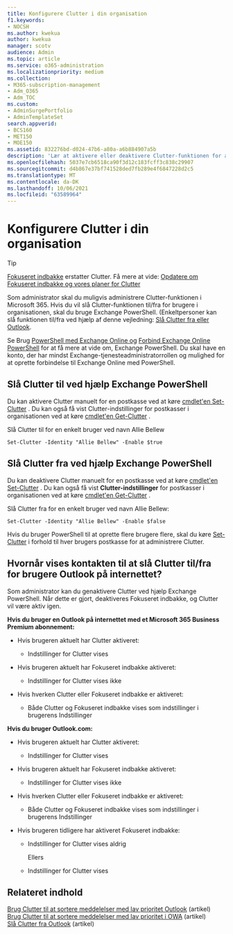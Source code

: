 ```yaml
---
title: Konfigurere Clutter i din organisation
f1.keywords:
- NOCSH
ms.author: kwekua
author: kwekua
manager: scotv
audience: Admin
ms.topic: article
ms.service: o365-administration
ms.localizationpriority: medium
ms.collection:
- M365-subscription-management
- Adm_O365
- Adm_TOC
ms.custom:
- AdminSurgePortfolio
- AdminTemplateSet
search.appverid:
- BCS160
- MET150
- MOE150
ms.assetid: 832276bd-d024-47b6-a80a-a6b884907a5b
description: 'Lær at aktivere eller deaktivere Clutter-funktionen for alle eller bestemte brugere i organisationen ved hjælp Exchange PowerShell. '
ms.openlocfilehash: 5037e7cb6518ca90f3d12c183fcff3c838c29907
ms.sourcegitcommit: d4b867e37bf741528ded7fb289e4f6847228d2c5
ms.translationtype: MT
ms.contentlocale: da-DK
ms.lasthandoff: 10/06/2021
ms.locfileid: "63589964"
---
```

# <a name="configure-clutter-for-your-organization"></a>Konfigurere Clutter i din organisation

> [!TIP]
> [Fokuseret indbakke](../setup/configure-focused-inbox.md) erstatter Clutter. Få mere at vide: [Opdatere om Fokuseret indbakke og vores planer for Clutter](https://techcommunity.microsoft.com/t5/Outlook-Blog/Update-on-Focused-Inbox-and-our-plans-for-Clutter/ba-p/136448)
  
Som administrator skal du muligvis administrere Clutter-funktionen i Microsoft 365. Hvis du vil slå Clutter-funktionen til/fra for brugere i organisationen, skal du bruge Exchange PowerShell. (Enkeltpersoner kan slå funktionen til/fra ved hjælp af denne vejledning: [Slå Clutter fra eller Outlook](https://support.microsoft.com/office/a9c72a77-1bc4-40e6-ba6d-103c1d1aba4c).
  
Se Brug [PowerShell med Exchange Online og](/powershell/exchange/exchange-online-powershell) [Forbind Exchange Online PowerShell](/powershell/exchange/connect-to-exchange-online-powershell) for at få mere at vide om, Exchange PowerShell. Du skal have en konto, der har mindst Exchange-tjenesteadministratorrollen og mulighed for at oprette forbindelse til Exchange Online med PowerShell. 
  
## <a name="turn-clutter-on-using-exchange-powershell"></a>Slå Clutter til ved hjælp Exchange PowerShell

Du kan aktivere Clutter manuelt for en postkasse ved at køre [cmdlet'en Set-Clutter](/powershell/module/exchange/set-clutter) . Du kan også få vist Clutter-indstillinger for postkasser i organisationen ved at køre [cmdlet'en Get-Clutter](/powershell/module/exchange/get-clutter) . 
  
Slå Clutter til for en enkelt bruger ved navn Allie Bellew
    
`Set-Clutter -Identity "Allie Bellew" -Enable $true`


## <a name="turn-clutter-off-using-exchange-powershell"></a>Slå Clutter fra ved hjælp Exchange PowerShell

Du kan deaktivere Clutter manuelt for en postkasse ved at køre [cmdlet'en Set-Clutter](/powershell/module/exchange/set-clutter) . Du kan også få vist **Clutter-indstillinger** for postkasser i organisationen ved at køre [cmdlet'en Get-Clutter](/powershell/module/exchange/get-clutter) . 
  
Slå Clutter fra for en enkelt bruger ved navn Allie Bellew:
    
`Set-Clutter -Identity "Allie Bellew" -Enable $false`

Hvis du bruger PowerShell til at oprette flere brugere flere, skal du køre [Set-Clutter](/powershell/module/exchange/set-clutter) i forhold til hver brugers postkasse for at administrere Clutter. 
  
## <a name="when-does-the-clutter-onoff-switch-appear-to-users-in-outlook-on-the-web"></a>Hvornår vises kontakten til at slå Clutter til/fra for brugere Outlook på internettet?
<a name="bkmk_onoff"> </a>

Som administrator kan du genaktivere Clutter ved hjælp Exchange PowerShell. Når dette er gjort, deaktiveres Fokuseret indbakke, og Clutter vil være aktiv igen. 
  
 **Hvis du bruger en Outlook på internettet med et Microsoft 365 Business Premium abonnement:**
  
- Hvis brugeren aktuelt har Clutter aktiveret: 
    
  - Indstillinger for Clutter vises
    
- Hvis brugeren aktuelt har Fokuseret indbakke aktiveret: 
    
  - Indstillinger for Clutter vises ikke
    
- Hvis hverken Clutter eller Fokuseret indbakke er aktiveret: 
    
  - Både Clutter og Fokuseret indbakke vises som indstillinger i brugerens Indstillinger
    
 **Hvis du bruger Outlook.com:**
  
- Hvis brugeren aktuelt har Clutter aktiveret: 
    
  - Indstillinger for Clutter vises
    
- Hvis brugeren aktuelt har Fokuseret indbakke aktiveret: 
    
  - Indstillinger for Clutter vises ikke
    
- Hvis hverken Clutter eller Fokuseret indbakke er aktiveret: 
    
  - Både Clutter og Fokuseret indbakke vises som indstillinger i brugerens Indstillinger
    
- Hvis brugeren tidligere har aktiveret Fokuseret indbakke:
    
  - Indstillinger for Clutter vises aldrig
    
    Ellers 
    
  - Indstillinger for Clutter vises
    
## <a name="related-content"></a>Relateret indhold

[Brug Clutter til at sortere meddelelser med lav prioritet Outlook](https://support.microsoft.com/office/7b50c5db-7704-4e55-8a1b-dfc7bf1eafa0) (artikel)\
[Brug Clutter til at sortere meddelelser med lav prioritet i OWA](https://support.microsoft.com/office/fe4d64ca-bf73-48f1-91b4-9a659e008bce) (artikel)\
[Slå Clutter fra Outlook](https://support.microsoft.com/office/a9c72a77-1bc4-40e6-ba6d-103c1d1aba4c) (artikel)
